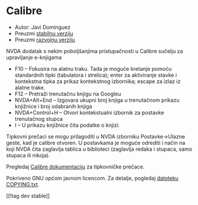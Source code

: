 # Calibre #
  
* Autor: Javi Dominguez
* Preuzmi [stabilnu verziju][1]
* Preuzmi [razvojnu verziju][2]
  
 NVDA dodatak s nekim poboljšanjima pristupačnosti u Calibre sučelju za upravljanje e-knjigama

* F10 – Fokusira na alatnu traku. Tada je moguće kretanje pomoću standardnih tipki (tabulatora i strelica); enter za aktiviranje stavke i kontekstna tipka za prikaz kontekstnog izbornika; escape za izlaz iz alatne trake.
* F12 – Pretraži trenutačnu knjigu na Googleu
* NVDA+Alt+End – Izgovara ukupni broj knjiga u trenutačnom prikazu knjižnice i broj odabranih knjiga
* NVDA+Control+H – Otvori kontekstualni izbornik za postavke trenutačnog stupca
* I – U prikazu knjižnice čita podatke o knjizi.
 
Tipkovni prečaci se mogu prilagoditi u NVDA izborniku Postavke→Ulazne geste, kad je calibre otvoren. U postavkama je moguće odrediti i način na koji NVDA čita zaglavlja tablica u biblioteci (zaglavlja redaka i stupaca, samo stupaca ili nikoja).
 
 Pregledaj [Calibre dokumentaciju][3] za tipkovničke prečace.
 
  
  Pokriveno GNU općom javnom licencom. Za detalje, pogledaj [datoteku COPYING.txt][4].  
    
[[!tag dev stable]]

[1]: https://addons.nvda-project.org/files/get.php?file=cae

[2]: https://addons.nvda-project.org/files/get.php?file=cae-dev

[3]: https://manual.calibre-ebook.com/gui.html

[4]: https://github.com/javidominguez/Calibre/blob/master/COPYING.txt

